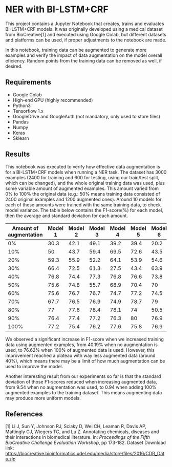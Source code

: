 # NER with BI-LSTM+CRF

This project contains a Jupyter Notebook that creates, trains and evaluates BI-LSTM+CRF models. It was originally developed using a medical dataset from BioCreative[1] and executed using Google Colab, but different datasets and platforms can be used, if proper adjustments to the notebook are made.

In this notebook, training data can be augmented to generate more examples and verify the impact of data augmentation on the model overall eficiency. Random points from the training data can be removed as well, if desired.

## Requirements

- Google Colab
- High-end GPU (highly recommended)
- Python3
- Tensorflow 1.x
- GoogleDrive and GoogleAuth (not mandatory, only used to store files)
- Pandas
- Numpy
- Keras
- Sklearn

## Results

This notebook was executed to verify how effective data augmentation is for a BI-LSTM+CRF models when running a NER task. The dataset has 3000 examples (2400 for training and 600 for testing, using our train/test split, which can be changed), and the whole original training data was used, plus some variable amount of augmented examples. This amount varied from 0% to 100% the original data (e.g.: 50% means training data consisted of 2400 original examples and 1200 augmented ones). Around 10 models for each of these amounts were trained with the same training data, to check model variance. The table below contains the F1-score(%) for each model, then the average and standard deviation for each amount.

| Amount of augmentation | Model 1 | Model 2 | Model 3 | Model 4 | Model 5 | Model 6 | Model 7 | Model 8 | Model 9 | Model 10 | avg | std |
| ------ | ------ | ------ | ------ | ------ | ------ | ------ | ------ | ------ | ------ | ------ | ------ | ------ |
| 0% | 30.3 | 42.1 | 49.1 | 39.2 | 39.4 | 20.2 | 46.4 | 48.1 | 46.9 | - | 40.19 | 9.54 |
| 10% | 50 | 43.7 | 59.4 | 69.5 | 72.6 | 43.5 | 48.2 | 40.8 | 54.9 | 50.4 | 53.62 | 11.48 |
| 20% | 59.3 | 55.9 | 52.2 | 64.1 | 53.9 | 54.6 | 72.7 | 63.6 | - | - | 59.54 | 6.91 |
| 30% | 66.4 | 72.5 | 61.3 | 27.5 | 43.4 | 63.9 | 64.4 | 60.1 | 48.6 | 49.7 | 55.78 | 13.43 |
| 40% | 76.8 | 74.4 | 77.3 | 76.8 | 76.6 | 73.8 | 77.6 | 79 | 67.3 | 75.7 | 75.53 | 3.26 |
| 50% | 75.6 | 74.8 | 55.7 | 68.9 | 70.4 | 70 | 74.9 | 76.8 | 76 | - | 71.46 | 6.59 |
| 60% | 75.6 | 76.7 | 76.7 | 74.7 | 77.2 | 74.5 | 78.3 | 77.9 | 78.1 | 76.1 | 76.58 | 1.35 |
| 70% | 67.7 | 76.5 | 76.9 | 74.9 | 78.7 | 79 | 74.5 | 80.1 | 77.5 | 68.7 | 75.45 | 4.2 |
| 80% | 77 | 77.6 | 78.4 | 78.1 | 74 | 50.5 | 76.4 | 79.8 | 75.3 | - | 74.12 | 9.02 |
| 90% | 76.4 | 77.4 | 77.2 | 76.3 | 80 | 76.9 | 78.4 | 75.2 | 71.2 | 77.5 | 76.65 | 2.31 |
| 100% | 77.2 | 75.4 | 76.2 | 77.6 | 75.8 | 76.9 | 76.6 | 77.4 | 75.2 | 77.9 | 76.62 | 0.94 |

We observed a significant increase in F1-score when we increased training data using augmented examples, from 40.19% when no augmentation is used, to 76.62% when 100% of augmented data is used. However, this improvement reached a plateau with way less augmented data (around 40%), which means there may be a limit of how much augmentation can be used to improve the model.

Another interesting result from our experiments so far is that the standard deviation of those F1-scores reduced when increasing augmented data, from 9.54 when no augmentation was used, to 0.94 when adding 100% augmented examples to the training dataset. This means augmenting data may produce more uniform models.

## References

[1] Li J, Sun Y, Johnson RJ, Sciaky D, Wei CH, Leaman R, Davis AP, Mattingly CJ, Wiegers TC, and Lu Z. Annotating chemicals, diseases and their interactions in biomedical literature. In: _Proceedings of the Fifth BioCreative Challenge Evaluation Workshop_, pp 173-182. Dataset Download link: https://biocreative.bioinformatics.udel.edu/media/store/files/2016/CDR_Data.zip
